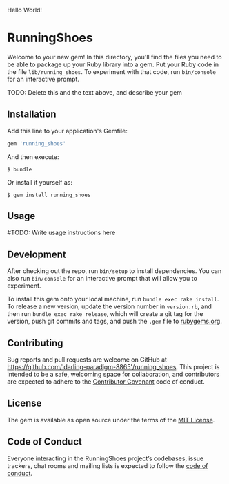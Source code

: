 Hello World!
# RunningShoes

Welcome to your new gem! In this directory, you'll find the files you need to be able to package up your Ruby library into a gem. Put your Ruby code in the file `lib/running_shoes`. To experiment with that code, run `bin/console` for an interactive prompt.

TODO: Delete this and the text above, and describe your gem

## Installation

Add this line to your application's Gemfile:

```ruby
gem 'running_shoes'
```

And then execute:

    $ bundle

Or install it yourself as:

    $ gem install running_shoes

## Usage

#TODO: Write usage instructions here

## Development

After checking out the repo, run `bin/setup` to install dependencies. You can also run `bin/console` for an interactive prompt that will allow you to experiment.

To install this gem onto your local machine, run `bundle exec rake install`. To release a new version, update the version number in `version.rb`, and then run `bundle exec rake release`, which will create a git tag for the version, push git commits and tags, and push the `.gem` file to [rubygems.org](https://rubygems.org).

## Contributing

Bug reports and pull requests are welcome on GitHub at https://github.com/'darling-paradigm-8865'/running_shoes. This project is intended to be a safe, welcoming space for collaboration, and contributors are expected to adhere to the [Contributor Covenant](http://contributor-covenant.org) code of conduct.

## License

The gem is available as open source under the terms of the [MIT License](https://opensource.org/licenses/MIT).

## Code of Conduct

Everyone interacting in the RunningShoes project’s codebases, issue trackers, chat rooms and mailing lists is expected to follow the [code of conduct](https://github.com/'darling-paradigm-8865'/running_shoes/blob/master/CODE_OF_CONDUCT.md).
